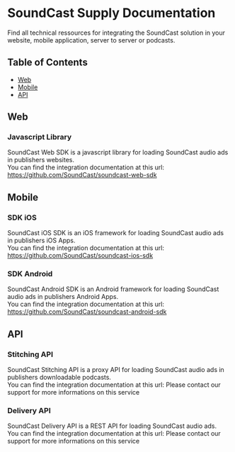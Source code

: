 # SoundCast Supply Documentation
Find all technical ressources for integrating the SoundCast solution in your website, mobile application, server to server or podcasts.

## Table of Contents

* [Web](#web)
* [Mobile](#mobile)
* [API](#api)

## Web

### Javascript Library
SoundCast Web SDK is a javascript library for loading SoundCast audio ads in publishers websites.<br/>
You can find the integration documentation at this url: https://github.com/SoundCast/soundcast-web-sdk

## Mobile

### SDK iOS
SoundCast iOS SDK is an iOS framework for loading SoundCast audio ads in publishers iOS Apps.<br/>
You can find the integration documentation at this url: https://github.com/SoundCast/soundcast-ios-sdk

### SDK Android
SoundCast Android SDK is an Android framework for loading SoundCast audio ads in publishers Android Apps.<br/>
You can find the integration documentation at this url: https://github.com/SoundCast/soundcast-android-sdk

## API

### Stitching API
SoundCast Stitching API is a proxy API for loading SoundCast audio ads in publishers downloadable podcasts.<br/>
You can find the integration documentation at this url: Please contact our support for more informations on this service

### Delivery API
SoundCast Delivery API is a REST API for loading SoundCast audio ads.<br/>
You can find the integration documentation at this url: Please contact our support for more informations on this service
